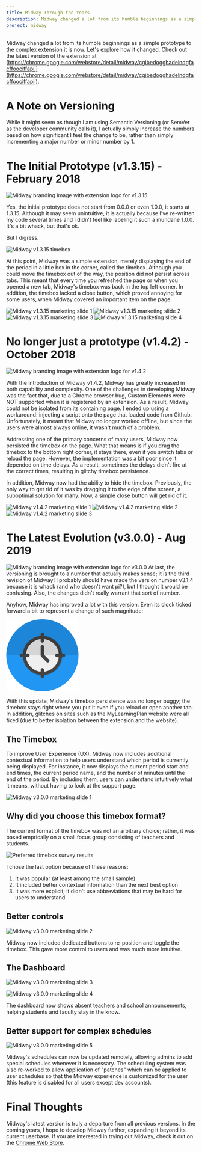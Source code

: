 ```yaml
---
title: Midway Through the Years
description: Midway changed a lot from its humble beginnings as a simple prototype to the complex extension it is now. Let's explore how it changed.
project: midway
---
```

Midway changed a lot from its humble beginnings as a simple prototype to the complex extension it is now. Let's explore how it changed. Check out the latest version of the extension at [https://chrome.google.com/webstore/detail/midway/cgibedogghadelndgfacffoociffapii](https://chrome.google.com/webstore/detail/midway/cgibedogghadelndgfacffoociffapii).

# A Note on Versioning
While it might seem as though I am using Semantic Versioning (or SemVer as the developer community calls it), I actually simply increase the numbers based on how significant I feel the change to be, rather than simply incrementing a major number or minor number by 1. 

# The Initial Prototype (v1.3.15) - February 2018
![Midway branding image with extension logo for v1.3.15](https://gliu20.github.io/assets/images/2019-08-27-midway-big-tile.png)

Yes, the initial prototype does not start from 0.0.0 or even 1.0.0, it starts at 1.3.15. Although it may seem unintuitive, it is actually because I've re-written my code several times and I didn't feel like labeling it such a mundane 1.0.0. It's a bit whack, but that's ok.

But I digress.

![Midway v1.3.15 timebox](https://gliu20.github.io/assets/images/2019-08-27-timebox-1-3-15.png "Timebox is on the Google website, displaying 9:47, which is the period end time.")

At this point, Midway was a simple extension, merely displaying the end of the period in a little box in the corner, called the timebox. Although you could move the timebox out of the way, the position did not persist across tabs. This meant that every time you refreshed the page or when you opened a new tab, Midway's timebox was back in the top left corner. In addition, the timebox lacked a close button, which proved annoying for some users, when Midway covered an important item on the page.

![Midway v1.3.15 marketing slide 1](https://gliu20.github.io/assets/images/2019-08-27-midway-screenshot-1.png "Midway's timebox on the new tab page")
![Midway v1.3.15 marketing slide 2](https://gliu20.github.io/assets/images/2019-08-27-midway-screenshot-2.png "Click and drag the timebox to move it out of the way")
![Midway v1.3.15 marketing slide 3](https://gliu20.github.io/assets/images/2019-08-27-midway-screenshot-3.png "Midway contains no ads")
![Midway v1.3.15 marketing slide 4](https://gliu20.github.io/assets/images/2019-08-27-midway-screenshot-4.png "Midway works offline")

# No longer just a prototype (v1.4.2) - October 2018
![Midway branding image with extension logo for v1.4.2](https://gliu20.github.io/assets/images/2019-08-27-midway-big-tile-2.png)

With the introduction of Midway v1.4.2, Midway has greatly increased in both capability and complexity. One of the challenges in developing Midway was the fact that, due to a Chrome browser bug, Custom Elements were NOT supported when it is registered by an extension. As a result, Midway could not be isolated from its containing page. I ended up using a workaround: injecting a script onto the page that loaded code from Github. Unfortunately, it meant that Midway no longer worked offline, but since the users were almost always online, it wasn't much of a problem. 

Addressing one of the primary concerns of many users, Midway now persisted the timebox on the page. What that means is if you drag the timebox to the bottom right corner, it stays there, even if you switch tabs or reload the page. However, the implementation was a bit poor since it depended on time delays. As a result, sometimes the delays didn't fire at the correct times, resulting in glitchy timebox persistence.

In addition, Midway now had the ability to hide the timebox. Previously, the only way to get rid of it was by dragging it to the edge of the screen, a suboptimal solution for many. Now, a simple close button will get rid of it.

![Midway v1.4.2 marketing slide 1](https://gliu20.github.io/assets/images/2019-08-27-midway-screenshot-2-1.png "Midway's timebox on the new tab page")
![Midway v1.4.2 marketing slide 2](https://gliu20.github.io/assets/images/2019-08-27-midway-screenshot-2-2.png "Click and drag the timebox to move it")
![Midway v1.4.2 marketing slide 3](https://gliu20.github.io/assets/images/2019-08-27-midway-screenshot-2-3.png "Midway is completely ad-free")

# The Latest Evolution (v3.0.0) - Aug 2019
![Midway branding image with extension logo for v3.0.0](https://gliu20.github.io/assets/images/2019-08-27-3-midway-screenshot-1.png)
At last, the versioning is brought to a number that actually makes sense; it is the third revision of Midway! I probably should have made the version number v3.1.4 because it is whack (and who doesn't want pi?), but I thought it would be confusing. Also, the changes didn't really warrant that sort of number.

Anyhow, Midway has improved a lot with this version. Even its clock ticked forward a bit to represent a change of such magnitude:

<img src="/assets/images/2019-02-20-new-logo-midway.png" width="192px" alt="Midway's clock now reads approximately 12:20" />

With this update, Midway's timebox persistence was no longer buggy; the timebox stays right where you put it even if you reload or open another tab. In addition, glitches on sites such as the MyLearningPlan website were all fixed (due to better isolation between the extension and the website).

## The Timebox
To improve User Experience (UX), Midway now includes additional contextual information to help users understand which period is currently being displayed. For instance, it now displays the current period start and end times, the current period name, and the number of minutes until the end of the period. By including them, users can understand intuitively what it means, without having to look at the support page.

![Midway v3.0.0 marketing slide 1](https://gliu20.github.io/assets/images/2019-08-27-3-midway-screenshot-2.png "More intuitive timebox includes current period start and end times, the current period name, and the number of minutes until the end of the period")

## Why did you choose this timebox format?
The current format of the timebox was not an arbitrary choice; rather, it was based emprically on a small focus group consisting of teachers and students. 

![Preferred timebox survey results](https://gliu20.github.io/assets/images/2019-08-27-midway-preferred-timebox.png "Results of survey of 10 students and teachers on their preference of timebox")

I chose the last option because of these reasons:
1. It was popular (at least among the small sample)
2. It included better contextual information than the next best option
3. It was more explicit; it didn't use abbreviations that may be hard for users to understand

## Better controls
![Midway v3.0.0 marketing slide 2](https://gliu20.github.io/assets/images/2019-08-27-3-midway-screenshot-3.png "Better controls for interacting with the timebox")

Midway now included dedicated buttons to re-position and toggle the timebox. This gave more control to users and was much more intuitive.

## The Dashboard
![Midway v3.0.0 marketing slide 3](https://gliu20.github.io/assets/images/2019-08-27-3-midway-screenshot-4.png "Dashboard displays announcements")

![Midway v3.0.0 marketing slide 4](https://gliu20.github.io/assets/images/2019-08-27-3-midway-screenshot-5.png "Dashboard displays absent teachers")

The dashboard now shows absent teachers and school announcements, helping students and faculty stay in the know.

## Better support for complex schedules
![Midway v3.0.0 marketing slide 5](https://gliu20.github.io/assets/images/2019-08-27-3-midway-screenshot-6.png "Dashboard displays absent teachers")

Midway's schedules can now be updated remotely, allowing admins to add special schedules whenever it is necessary. The scheduling system was also re-worked to allow application of "patches" which can be applied to user schedules so that the Midway experience is customized for the user (this feature is disabled for all users except dev accounts).

# Final Thoughts
Midway's latest version is truly a departure from all previous versions. In the coming years, I hope to develop Midway further, expanding it beyond its current userbase. If you are interested in trying out Midway, check it out on the [Chrome Web Store](https://chrome.google.com/webstore/detail/midway/cgibedogghadelndgfacffoociffapii).
